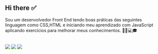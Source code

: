 ## Hi there ✅

Sou um desenvolvedor Front End tendo boas práticas das seguintes linguagem como CSS,HTML e iniciando meu aprendizado com JavaScript aplicando exercícios para melhorar meus conhecimentos. 👨‍💻💻🎓
<br>
<br>


<img src="https://img.shields.io/badge/HTML5-E34F26?style=for-the-badge&logo=html5&logoColor=white"/>
<img src="https://img.shields.io/badge/CSS3-1572B6?style=for-the-badge&logo=css3&logoColor=white"/>
<img src="https://img.shields.io/badge/JavaScript-323330?style=for-the-badge&logo=javascript&logoColor=F7DF1E"/>
